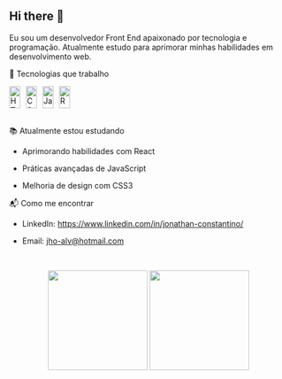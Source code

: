 ## Hi there 👋

Eu sou um desenvolvedor Front End apaixonado por tecnologia e programação. Atualmente estudo para aprimorar minhas habilidades em desenvolvimento web.

🚀 Tecnologias que trabalho
<div style="display: flex; gap: 10px;"> 
<img src="https://cdn.jsdelivr.net/gh/devicons/devicon/icons/html5/html5-original.svg" width="20" height="40" alt="HTML5"/> 
<img src="https://cdn.jsdelivr.net/gh/devicons/devicon/icons/css3/css3-original.svg" width="20" height="40" alt="CSS3"/> 
<img src="https://cdn.jsdelivr.net/gh/devicons/devicon/icons/javascript/javascript-original.svg" width="20" height="40" alt="JavaScript"/> 
<img src="https://cdn.jsdelivr.net/gh/devicons/devicon/icons/react/react-original.svg" width="20" height="40" alt="React"/> </div> <br>

📚 Atualmente estou estudando

- Aprimorando habilidades com React

- Práticas avançadas de JavaScript

- Melhoria de design com CSS3


📬 Como me encontrar
- LinkedIn: https://www.linkedin.com/in/jonathan-constantino/

- Email: jho-alv@hotmail.com

<br> <div align="center"> <img height="180em" src="https://github-readme-stats.vercel.app/api?username=seu-username&show_icons=true&theme=tokyonight" /> <img height="180em" src="https://github-readme-stats.vercel.app/api/top-langs/?username=seu-username&layout=compact&theme=tokyonight" /> </div>
